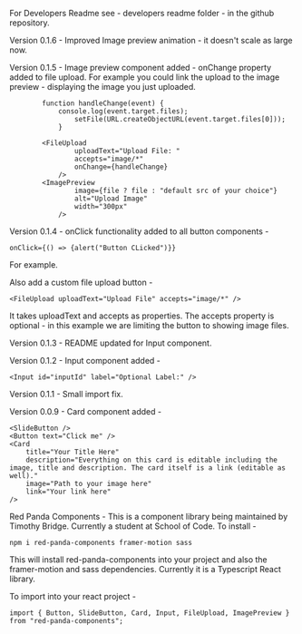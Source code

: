 For Developers Readme see - developers readme folder - in the github repository.

Version 0.1.6 - Improved Image preview animation - it doesn't scale as large now.

Version 0.1.5 - Image preview component added - onChange property added to file upload. For example you
could link the upload to the image preview - displaying the image you just uploaded.

			function handleChange(event) {
				console.log(event.target.files);
					setFile(URL.createObjectURL(event.target.files[0]));
				}

			<FileUpload
					uploadText="Upload File: "
					accepts="image/*"
					onChange={handleChange}
				/>
			<ImagePreview
					image={file ? file : "default src of your choice"}
					alt="Upload Image"
					width="300px"
				/>

Version 0.1.4 - onClick functionality added to all button components -

	onClick={() => {alert("Button CLicked")}}

For example.

Also add a custom file upload button -

	<FileUpload uploadText="Upload File" accepts="image/*" />

It takes uploadText and accepts as properties. The accepts property is optional - in this example we are limiting the button to showing image files.

Version 0.1.3 - README updated for Input component.

Version 0.1.2 - Input component added -
	
	<Input id="inputId" label="Optional Label:" />

Version 0.1.1 - Small import fix.

Version 0.0.9 - Card component added -

    <SlideButton />
	<Button text="Click me" />
	<Card
		title="Your Title Here"
		description="Everything on this card is editable including the image, title and description. The card itself is a link (editable as well)."
		image="Path to your image here"
		link="Your link here"
	/>

Red Panda Components -
This is a component library being maintained by Timothy Bridge.
Currently a student at School of Code. To install - 

    npm i red-panda-components framer-motion sass

This will install red-panda-components into your project and also the framer-motion and sass dependencies. Currently it is a Typescript React library.

To import into your react project -
    
    import { Button, SlideButton, Card, Input, FileUpload, ImagePreview } from "red-panda-components";
